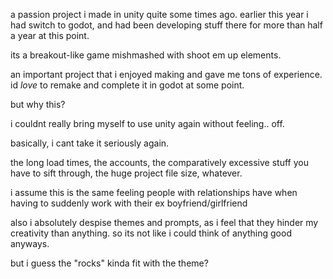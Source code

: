 a passion project i made in unity quite some times ago. earlier this year i had switch to godot, and had been developing stuff there for more than half a year at this point.

its a breakout-like game mishmashed with shoot em up elements.

an important project that i enjoyed making and gave me tons of experience. id *love* to remake and complete it in godot at some point.

but why this?

i couldnt really bring myself to use unity again without feeling.. off.
 
basically, i cant take it seriously again.

the long load times, the accounts, the comparatively excessive stuff you have to sift through, the huge project file size, whatever.

i assume this is the same feeling people with relationships have when having to suddenly work with their ex boyfriend/girlfriend

also i absolutely despise themes and prompts, as i feel that they hinder my creativity than anything. 
so its not like i could think of anything good anyways.

but i guess the "rocks" kinda fit with the theme?
